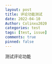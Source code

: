 ```yaml
---
layout: post
title: 评论功能测试
date: 2022-04-10
Author: Colinxu2020
categories: test
tags: [test, issue]
comments: true
pinned: false
--- 
```


测试评论功能
